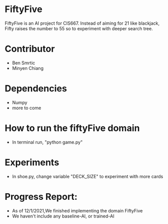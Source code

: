 # FiftyFive

FiftyFive is an AI project for CIS667. Instead of aiming for 21 like blackjack, Fifty raises the number to 55 so to experiment with deeper search tree.

# Contributor

- Ben Smrtic
- Minyen Chiang

# Dependencies

- Numpy
- more to come

# How to run the fiftyFive domain

- In terminal run, "python game.py"

# Experiments

- In shoe.py, change variable "DECK_SIZE" to experiment with more cards

# Progress Report:

- As of 12/1/2021,We finished implementing the domain FiftyFive
- We haven't include any baseline-AI, or trained-AI
